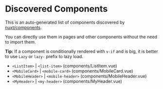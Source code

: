 # Discovered Components

This is an auto-generated list of components discovered by [nuxt/components](https://github.com/nuxt/components).

You can directly use them in pages and other components without the need to import them.

**Tip:** If a component is conditionally rendered with `v-if` and is big, it is better to use `Lazy` or `lazy-` prefix to lazy load.

- `<ListItem>` | `<list-item>` (components/ListItem.vue)
- `<MobileCard>` | `<mobile-card>` (components/MobileCard.vue)
- `<MobileHeader>` | `<mobile-header>` (components/MobileHeader.vue)
- `<MyHeader>` | `<my-header>` (components/MyHeader.vue)
